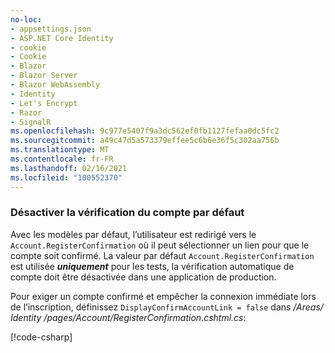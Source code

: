 ```yaml
---
no-loc:
- appsettings.json
- ASP.NET Core Identity
- cookie
- Cookie
- Blazor
- Blazor Server
- Blazor WebAssembly
- Identity
- Let's Encrypt
- Razor
- SignalR
ms.openlocfilehash: 9c977e5407f9a3dc562ef0fb1127fefaa0dc5fc2
ms.sourcegitcommit: a49c47d5a573379effee5c6b6e36f5c302aa756b
ms.translationtype: MT
ms.contentlocale: fr-FR
ms.lasthandoff: 02/16/2021
ms.locfileid: "100552370"
---
```

<a name="ddav"></a>
### <a name="disable-default-account-verification"></a>Désactiver la vérification du compte par défaut

Avec les modèles par défaut, l’utilisateur est redirigé vers le `Account.RegisterConfirmation` où il peut sélectionner un lien pour que le compte soit confirmé. La valeur par défaut `Account.RegisterConfirmation` est utilisée ***uniquement*** pour les tests, la vérification automatique de compte doit être désactivée dans une application de production.

Pour exiger un compte confirmé et empêcher la connexion immédiate lors de l’inscription, définissez `DisplayConfirmAccountLink = false` dans */Areas/ Identity /pages/Account/RegisterConfirmation.cshtml.cs*:

[!code-csharp[](~/security/authentication/identity/sample/WebApp3/Areas/Identity/Pages/Account/RegisterConfirmation.cshtml.cs?name=snippet&highlight=34)]